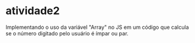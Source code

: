 # atividade2
Implementando o uso da variável "Array" no JS em um código que calcula se o número digitado pelo usuário é ímpar ou par.
